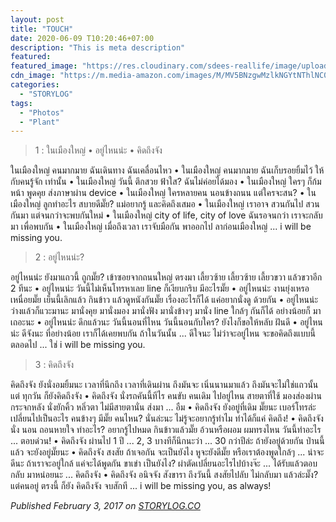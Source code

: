 ```yaml
---
layout: post
title: "TOUCH"
date: 2020-06-09 T10:20:46+07:00
description: "This is meta description"
featured:
featured_image: "https://res.cloudinary.com/sdees-reallife/image/upload/h_554,w_474,c_pad,b_rgb:c7ceea/v1590764087/IMG_1994.jpg"
cdn_image: "https://m.media-amazon.com/images/M/MV5BNzgwMzlkNGYtNThlNC00OTA2LWEyODgtNGU1Y2RiZTExZWZmXkEyXkFqcGdeQXVyNTM0MDc1ODE@.jpg"
categories:
  - "STORYLOG"
tags:
  - "Photos"
  - "Plant"
---
```

>1 : ในเมืองใหญ่ • อยู่ไหนน่ะ • คิดถึงจัง

ในเมืองใหญ่ คนมากมาย ฉันเดินทาง ฉันเคลื่อนไหว • ในเมืองใหญ่ คนมากมาย ฉันเก็บรอยยิ้มไว้ ให้กับคนรู้จัก เท่านั้น • ในเมืองใหญ่ วันนี้ ตึกสวย ฟ้าใส? ฉันไม่ค่อยได้มอง • ในเมืองใหญ่ ใครๆ ก็ก้มหน้า พูดคุย ส่งภาษาผ่าน device • ในเมืองใหญ่ ใครหลายคน นอนข้างถนน แต่ใครจะสน? • ในเมืองใหญ่ ลูกทำอะไร สบายดีมั๊ย? แม่อยากรู้ และคิดถึงเสมอ • ในเมืองใหญ่ เราอาจ สวนกันไป สวนกันมา แต่จนกว่าจะพบกันใหม่ • ในเมืองใหญ่ city of life, city of love ฉันรอจนกว่า เราจะกลับมา เพื่อพบกัน • ในเมืองใหญ่ เมื่อถึงเวลา เราจับมือกัน พาออกไป ลาก่อนเมืองใหญ่ ... i will be missing you.

> 2 : อยู่ไหนน่ะ?

อยู่ไหนน่ะ ยังมาแถวนี้ ถูกมั๊ย? เข้าซอยจากถนนใหญ่ ตรงมา เลี้ยวซ้าย เลี้ยวซ้าย เลี้ยวขวา แล้วขวาอีก 2 ทีนะ • อยู่ไหนน่ะ วันนี้ไม่เห็นโทรหาเลย line ก็เงียบกริบ มีอะไรมั๊ย • อยู่ไหนน่ะ งานยุ่งเหรอ เหนื่อยมั๊ย เย็นนี้เลิกแล้ว กินข้าว แล้วดูหนังกันมั๊ย เรื่องอะไรก็ได้ แค่อยากนั่งดู ด้วยกัน • อยู่ไหนน่ะ ว่างแล้วก็แวะมานะ มานั่งคุย มานั่งมอง มานั่งฟัง มานั่งข้างๆ มานั่ง line ใกล้ๆ กันก็ได้ อย่างน้อยก็ มาเถอะนะ • อยู่ไหนน่ะ ดึกแล้วนะ วันนี้นอนที่ไหน วันนี้นอนกับใคร? ยังไงก็ขอให้หลับ ฝันดี • อยู่ไหนน่ะ ดีจังนะ ที่อย่างน้อย เราก็ได้เคยพบกัน ถ้าในวันนั้น ... ดีใจนะ ไม่ว่าจะอยู่ไหน จะขอคิดถึงแบบนี้ตลอดไป ... ใช่ i will be missing you.

> 3 : คิดถึงจัง

คิดถึงจัง ยังนั่งอมยิ้มนะ เวลาที่นึกถึง เวลาที่เดินผ่าน ถึงมันจะ เนิ่นนานมาแล้ว ถึงมันจะไม่ใช่แถวนั้น แต่ ทุกวัน ก็ยังคิดถึงจัง • คิดถึงจัง นั่งรถคันนี้ทีไร คนขับ คนเดิม ไปอยู่ไหน สายตาที่ใช้ มองส่องผ่านกระจกหลัง นั่งยักคิ้ว หลิ่วตา ไม่มีสายตานั่น ส่งมา ... อืม • คิดถึงจัง ยังอยู่ที่เดิม มั๊ยนะ เบอร์โทรล่ะ เปลี่ยนไปเป็นอะไร คนข้างๆ มีมั๊ย คนไหน? นั่นล่ะนะ ไม่รู้จะอยากรู้ทำไม ทำได้ก็แค่ คิดถึง! • คิดถึงจัง นั่ง นอน ถอนหายใจ ทำอะไร? อยากรู้ไปหมด กินข้าวแล้วมั๊ย อ้วนหรือผอม ผมทรงไหน วันนี้ทำอะไร ... ตอบด่วน! • คิดถึงจัง ผ่านไป 1 ปี ... 2, 3 บางทีก็นึกนะว่า ... 30 กว่าปีล่ะ ถ้ายังอยู่ด้วยกัน ป่านนี้แล้ว จะยังอยู่มั๊ยนะ • คิดถึงจัง สงสัย ถ้าเจอกัน จะเป็นยังไง หูจะยังดีมั๊ย หรือเราต้องพูดใกล้ๆ ... น่าจะดีนะ ถ้าเราจะอยู่ใกล้ แค่จะได้พูดกัน ขาเข่า เป็นยังไง? ผ่าตัดเปลี่ยนอะไรไปบ้างจ๊ะ ... ได้รับแล้วตอบกลับ มาหน่อยนะ ... คิดถึงจัง • คิดถึงจัง อนิจจัง สังขารา ถึงวันนี้ สงสัยไปลับ ไม่กลับมา แล้วล่ะมั๊ง? แต่คนอยู่ ตรงนี้ ก็ยัง คิดถึงจัง จบสักที ... i will be missing you, as always!

*Published February 3, 2017 on [STORYLOG.CO](https://storylog.co/story/58943186084627237f48bfec)*
